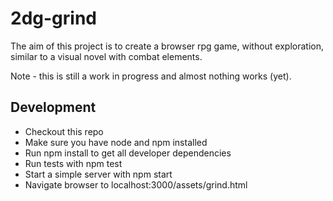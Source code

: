 # 2dg-grind

The aim of this project is to create a browser rpg game, without exploration, similar to a visual novel with combat elements.

Note - this is still a work in progress and almost nothing works (yet).

## Development

 - Checkout this repo
 - Make sure you have node and npm installed
 - Run npm install to get all developer dependencies
 - Run tests with npm test
 - Start a simple server with npm start
 - Navigate browser to localhost:3000/assets/grind.html
